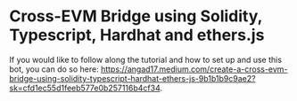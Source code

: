 # Cross-EVM Bridge using Solidity, Typescript, Hardhat and ethers.js

If you would like to follow along the tutorial and how to set up and use this bot, you can do so here:
https://angad17.medium.com/create-a-cross-evm-bridge-using-solidity-typescript-hardhat-ethers-js-9b1b1b9c9ae2?sk=cfd1ec55d1feeb577e0b257116b4cf34.
